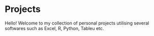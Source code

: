 # Projects
Hello! Welcome to my collection of personal projects utilising several softwares such as Excel, R, Python, Tableu etc. 
